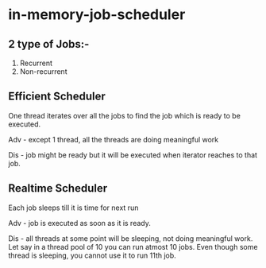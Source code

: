 # in-memory-job-scheduler

## 2 type of Jobs:-
1. Recurrent
2. Non-recurrent

## Efficient Scheduler
One thread iterates over all the jobs to find the job which is ready to be executed.

Adv - except 1 thread, all the threads are doing meaningful work

Dis - job might be ready but it will be executed when iterator reaches to that job. 

## Realtime Scheduler
Each job sleeps till it is time for next run

Adv - job is executed as soon as it is ready.

Dis - all threads at some point will be sleeping, not doing meaningful work. Let say in a thread pool of 10 you
can run atmost 10 jobs. Even though some thread is sleeping, you cannot use it to run 11th job.